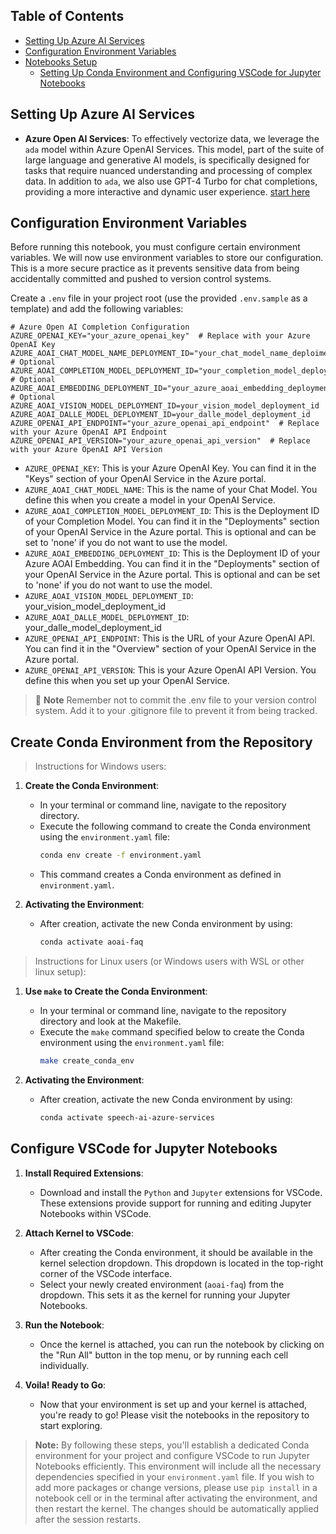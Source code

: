 ## Table of Contents

- [Setting Up Azure AI Services](#setting-up-azure-ai-services)
- [Configuration Environment Variables](#configuration-environment-variables)
- [Notebooks Setup](#notebooks-setup)
  - [Setting Up Conda Environment and Configuring VSCode for Jupyter Notebooks](#setting-up-conda-environment-and-configuring-vscode-for-jupyter-notebooks)

## Setting Up Azure AI Services

- **Azure Open AI Services**: To effectively vectorize data, we leverage the `ada` model within Azure OpenAI Services. This model, part of the suite of large language and generative AI models, is specifically designed for tasks that require nuanced understanding and processing of complex data. In addition to `ada`, we also use GPT-4 Turbo for chat completions, providing a more interactive and dynamic user experience. [start here](https://techcommunity.microsoft.com/t5/ai-azure-ai-services-blog/azure-openai-service-launches-gpt-4-turbo-and-gpt-3-5-turbo-1106/ba-p/3985962)

## Configuration Environment Variables

Before running this notebook, you must configure certain environment variables. We will now use environment variables to store our configuration. This is a more secure practice as it prevents sensitive data from being accidentally committed and pushed to version control systems.

Create a `.env` file in your project root (use the provided `.env.sample` as a template) and add the following variables:

```env
# Azure Open AI Completion Configuration
AZURE_OPENAI_KEY="your_azure_openai_key"  # Replace with your Azure OpenAI Key
AZURE_AOAI_CHAT_MODEL_NAME_DEPLOYMENT_ID="your_chat_model_name_deploiment_id"  # Optional
AZURE_AOAI_COMPLETION_MODEL_DEPLOYMENT_ID="your_completion_model_deployment_id"  # Optional
AZURE_AOAI_EMBEDDING_DEPLOYMENT_ID="your_azure_aoai_embedding_deployment_id"  # Optional
AZURE_AOAI_VISION_MODEL_DEPLOYMENT_ID=your_vision_model_deployment_id
AZURE_AOAI_DALLE_MODEL_DEPLOYMENT_ID=your_dalle_model_deployment_id
AZURE_OPENAI_API_ENDPOINT="your_azure_openai_api_endpoint"  # Replace with your Azure OpenAI API Endpoint
AZURE_OPENAI_API_VERSION="your_azure_openai_api_version"  # Replace with your Azure OpenAI API Version
```

- `AZURE_OPENAI_KEY`: This is your Azure OpenAI Key. You can find it in the "Keys" section of your OpenAI Service in the Azure portal.
- `AZURE_AOAI_CHAT_MODEL_NAME`: This is the name of your Chat Model. You define this when you create a model in your OpenAI Service.
- `AZURE_AOAI_COMPLETION_MODEL_DEPLOYMENT_ID`: This is the Deployment ID of your Completion Model. You can find it in the "Deployments" section of your OpenAI Service in the Azure portal. This is optional and can be set to 'none' if you do not want to use the model.
- `AZURE_AOAI_EMBEDDING_DEPLOYMENT_ID`: This is the Deployment ID of your Azure AOAI Embedding. You can find it in the "Deployments" section of your OpenAI Service in the Azure portal. This is optional and can be set to 'none' if you do not want to use the model.
- `AZURE_AOAI_VISION_MODEL_DEPLOYMENT_ID`: your_vision_model_deployment_id
- `AZURE_AOAI_DALLE_MODEL_DEPLOYMENT_ID`: your_dalle_model_deployment_id
- `AZURE_OPENAI_API_ENDPOINT`: This is the URL of your Azure OpenAI API. You can find it in the "Overview" section of your OpenAI Service in the Azure portal.
- `AZURE_OPENAI_API_VERSION`: This is your Azure OpenAI API Version. You define this when you set up your OpenAI Service.

> 📌 **Note**
> Remember not to commit the .env file to your version control system. Add it to your .gitignore file to prevent it from being tracked.

## Create Conda Environment from the Repository

> Instructions for Windows users:

1. **Create the Conda Environment**:
   - In your terminal or command line, navigate to the repository directory.
   - Execute the following command to create the Conda environment using the `environment.yaml` file:
     ```bash
     conda env create -f environment.yaml
     ```
   - This command creates a Conda environment as defined in `environment.yaml`.

2. **Activating the Environment**:
   - After creation, activate the new Conda environment by using:
     ```bash
     conda activate aoai-faq
     ```

> Instructions for Linux users (or Windows users with WSL or other linux setup):

1. **Use `make` to Create the Conda Environment**:
   - In your terminal or command line, navigate to the repository directory and look at the Makefile.
   - Execute the `make` command specified below to create the Conda environment using the `environment.yaml` file:
     ```bash
     make create_conda_env
     ```

2. **Activating the Environment**:
   - After creation, activate the new Conda environment by using:
     ```bash
     conda activate speech-ai-azure-services
     ```

## Configure VSCode for Jupyter Notebooks

1. **Install Required Extensions**:
   - Download and install the `Python` and `Jupyter` extensions for VSCode. These extensions provide support for running and editing Jupyter Notebooks within VSCode.

2. **Attach Kernel to VSCode**:
   - After creating the Conda environment, it should be available in the kernel selection dropdown. This dropdown is located in the top-right corner of the VSCode interface.
   - Select your newly created environment (`aoai-faq`) from the dropdown. This sets it as the kernel for running your Jupyter Notebooks.

3. **Run the Notebook**:
   - Once the kernel is attached, you can run the notebook by clicking on the "Run All" button in the top menu, or by running each cell individually.

4. **Voila! Ready to Go**:
   - Now that your environment is set up and your kernel is attached, you're ready to go! Please visit the notebooks in the repository to start exploring.

> **Note:** By following these steps, you'll establish a dedicated Conda environment for your project and configure VSCode to run Jupyter Notebooks efficiently. This environment will include all the necessary dependencies specified in your `environment.yaml` file. If you wish to add more packages or change versions, please use `pip install` in a notebook cell or in the terminal after activating the environment, and then restart the kernel. The changes should be automatically applied after the session restarts.
